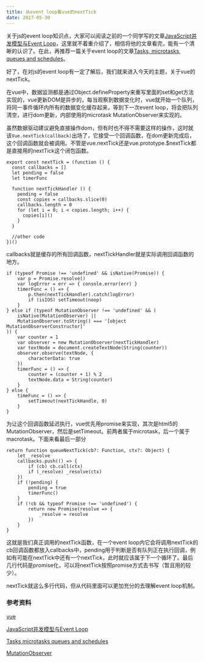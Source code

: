 ```yaml
---
title: 从event loop看vue的nextTick
date: 2017-05-30
---
```


<!-- 为了更方便归档，请先完善以上信息，正文贴下面 -->
<!--
注意点：
0. 文章中的资源（主要是图片）引用请使用 HTTPS
1. 文章末可以加上自己的署名，如： by [Kaola](http://www.kaola.com)
2. 最好不要用 NOS 图床，感觉加防盗链是迟早的事
-->

关于js的event loop知识点，大家可以阅读之前的一个同学写的文章[JavaScript并发模型与Event Loop](https://github.com/kaola-fed/blog/issues/34)，这里就不着重介绍了，相信将他的文章看完，能有一个清晰的认识了。在此，再推荐一篇关于event loop的文章[Tasks, microtasks, queues and schedules](https://jakearchibald.com/2015/tasks-microtasks-queues-and-schedules/?utm_source=html5weekly&utm_medium=email)。

好了，在对js的event loop有一定了解后，我们就来进入今天的主题，关于vue的nextTick。

<!-- more -->

在vue中，数据监测都是通过Object.defineProperty来重写里面的set和get方法实现的，vue更新DOM是异步的，每当观察到数据变化时，vue就开始一个队列，将同一事件循环内所有的数据变化缓存起来，等到下一次event loop，将会把队列清空，进行dom更新，内部使用的microtask MutationObserver来实现的。

虽然数据驱动建议避免直接操作dom，但有时也不得不需要这样的操作，这时就该```Vue.nextTick(callback)```出场了，它接受一个回调函数，在dom更新完成后，这个回调函数就会被调用。不管是vue.nextTick还是vue.prototype.$nextTick都是直接用的nextTick这个闭包函数。

```
export const nextTick = (function () {
  const callbacks = []
  let pending = false
  let timerFunc

  function nextTickHandler () {
    pending = false
    const copies = callbacks.slice(0)
    callbacks.length = 0
    for (let i = 0; i < copies.length; i++) {
      copies[i]()
    }
  }
  
  //other code
})()
```

callbacks就是缓存的所有回调函数，nextTickHandler就是实际调用回调函数的地方。

```
if (typeof Promise !== 'undefined' && isNative(Promise)) {
    var p = Promise.resolve()
    var logError = err => { console.error(err) }
    timerFunc = () => {
        p.then(nextTickHandler).catch(logError)
        if (isIOS) setTimeout(noop)
    }
} else if (typeof MutationObserver !== 'undefined' && (
    isNative(MutationObserver) ||
    MutationObserver.toString() === '[object MutationObserverConstructor]'
)) {
    var counter = 1
    var observer = new MutationObserver(nextTickHandler)
    var textNode = document.createTextNode(String(counter))
    observer.observe(textNode, {
        characterData: true
    })
    timerFunc = () => {
        counter = (counter + 1) % 2
        textNode.data = String(counter)
    }
} else {
	timeFunc = () => {
		setTimeout(nextTickHandle, 0)
	}
}
```
为让这个回调函数延迟执行，vue优先用promise来实现，其次是html5的MutationObserver，然后是setTimeout。前两者属于microtask，后一个属于macrotask。下面来看最后一部分

```
return function queueNextTick(cb?: Function, ctx?: Object) {
    let _resolve
    callbacks.push(() => {
        if (cb) cb.call(ctx)
        if (_resolve) _resolve(ctx)
    })
    if (!pending) {
        pending = true
        timerFunc()
    }
    if (!cb && typeof Promise !== 'undefined') {
        return new Promise(resolve => {
            _resolve = resolve
        })
    }
}
```
这就是我们真正调用的nextTick函数，在一个event loop内它会将调用nextTick的cb回调函数都放入callbacks中，pending用于判断是否有队列正在执行回调，例如有可能在nextTick中还有一个nextTick，此时就应该属于下一个循环了。最后几行代码是promise化，可以将nextTick按照promise方式去书写（暂且用的较少）。

nextTick就这么多行代码，但从代码里面可以更加充分的去理解event loop机制。

### 参考资料
[vue](https://github.com/vuejs/vue)

[JavaScript并发模型与Event Loop](https://github.com/kaola-fed/blog/issues/34)

[Tasks microtasks queues and schedules](https://jakearchibald.com/2015/tasks-microtasks-queues-and-schedules/?utm_source=html5weekly&utm_medium=email)

[MutationObserver](https://developer.mozilla.org/zh-CN/docs/Web/API/MutationObserver)
